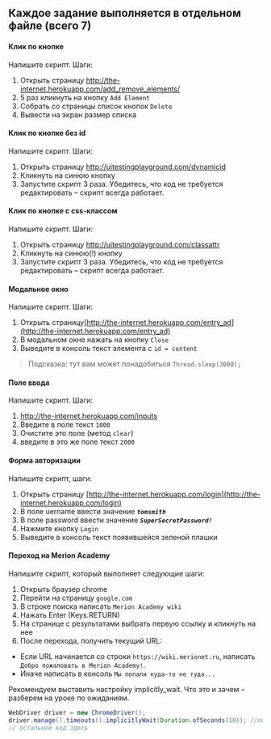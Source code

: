 ## Каждое задание выполняется в отдельном файле (всего 7)

#### Клик по кнопке
Напишите скрипт. Шаги:
1. Открыть страницу http://the-internet.herokuapp.com/add_remove_elements/
2. 5 раз кликнуть на кнопку `Add Element`
3. Собрать со страницы список кнопок `Delete`
4. Вывести на экран размер списка

#### Клик по кнопке без id
Напишите скрипт. Шаги:
1. Открыть страницу http://uitestingplayground.com/dynamicid
2. Кликнуть на синюю кнопку
3. Запустите скрипт 3 раза. Убедитесь, что код не требуется редактировать – скрипт всегда работает.

#### Клик по кнопке с css-классом
Напишите скрипт. Шаги:
1. Открыть страницу http://uitestingplayground.com/classattr
2. Кликнуть на синюю(!) кнопку
3. Запустите скрипт 3 раза. Убедитесь, что код не требуется редактировать – скрипт всегда работает.

#### Модальное окно
Напишите скрипт. Шаги:
1. Открыть страницу[http://the-internet.herokuapp.com/entry_ad](http://the-internet.herokuapp.com/entry_ad)
2. В модальном окне нажать на кнопку `Сlose`
3. Выведите в консоль текст элемента с `id = content`
>Подсказка: тут вам может понадобиться `Thread.sleep(3000);`

#### Поле ввода
Напишите скрипт. Шаги:
1. http://the-internet.herokuapp.com/inputs
2. Введите в поле текст `1000`
3. Очистите это поле (метод `clear`)
4. введите в это же поле текст `2000`

#### Форма авторизации
Напишите скрипт, шаги:
1. Открыть страницу [http://the-internet.herokuapp.com/login](http://the-internet.herokuapp.com/login)
2. В поле uername ввести значение ***`tomsmith`***
3. В поле password ввести значение ***`SuperSecretPassword!`***
4. Нажмите кнопку `Login`
5. Выведите в консоль текст появившейся зеленой плашки

#### Переход на Merion Academy
Напишите скрипт, который выполняет следующие шаги:
1. Открыть браузер chrome
2. Перейти на страницу `google.com`
3. В строке поиска написать `Merion Academy wiki `
4. Нажать Enter (Keys.RETURN)
5. На странице с результатами выбрать первую ссылку и кликнуть на нее
6. После перехода, получить текущий URL:
- Если URL начинается со строки `https://wiki.merionet.ru`, написать `Добро пожаловать в Merion Academy!`.
- Иначе написать в консоль `Мы попали куда-то не туда...`

Рекомендуем выставить настройку implicitly_wait. Что это и зачем – разберем на уроке по ожиданиям.
```java
WebDriver driver = new ChromeDriver();
driver.manage().timeouts().implicitlyWait(Duration.ofSeconds(10)); //поставили настройку
// остальной код здесь
```